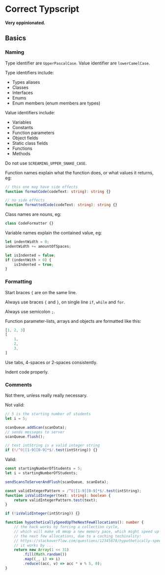 
# Correct Typscript

**Very oppinionated.**

## Basics

### Naming

Type identifier are `UpperPascalCase`. Value identifier are `lowerCamelCase`.

Type identifiers include:
- Types aliases
- Classes
- Interfaces
- Enums
- Enum members (enum members are types)

Value identifiers include:
- Variables
- Constants
- Function parameters
- Object fields
- Static class fields
- Functions
- Methods

Do not use `SCREAMING_UPPER_SNAKE_CASE`.

Function names explain what the function does, or what values it returns, eg:
```ts
// this one may have side effects
function formatCode(codeText: string): string {}

// no side effects
function formattedCode(codeText: string): string {}
```

Class names are nouns, eg:
```ts
class CodeFormatter {}
```

Variable names explain the contained value, eg:
```ts
let indentWidth = 0;
indentWidth += amountOfSpaces;

let isIndented = false;
if (indentWith > 0) {
    isIndented = true;
}
```

### Formatting

Start braces `{` are on the same line.

Always use braces `{` and `}`, on single line `if`, `while` and `for`.

Always use semicolon `;`.

Function parameter-lists, arrays and objects are formatted like this:
```ts
[1, 2, 3]
[
    1,
    2,
    3,
]
```

Use tabs, 4-spaces or 2-spaces consistently.

Indent code properly.

### Comments

Not there, unless really really necessary.

Not valid:
```ts
// 5 is the starting number of students
let i = 5;

scanQueue.addScan(scanData);
// sends messages to server
scanQueue.flush();

// test intString is a valid integer string
if (!/^0|[1-9][0-9]*$/.test(intString)) {}
```

Valid:
```ts
const startingNumberOfStudents = 5;
let i = startingNumberOfStudents;

sendScansToServerAndFlush(scanQueue, scanData);

const validIntegerPattern = /^0|[1-9][0-9]*$/.test(intString);
function isValidInteger(text: string): boolean {
    return validIntegerPattern.test(text);
}

if (!isValidInteger(intString)) {}

function hypotheticallySpeedUpTheNextFewAllocations(): number {
    // the hack works by forcing a collection cycle,
    // which will make v8 mmap a new memory pace, which might speed up
    // the next few allocations, due to a caching techinality:
    // https://stackoverflow.com/questions/12345678/hypothetically-speed-up-allocations
    // it works by ...
    return new Array(1 << 31)
        .fill(Math.random())
        .map((_, i) => i)
        .reduce((acc, v) => acc * v % 5, 0);
}
```


